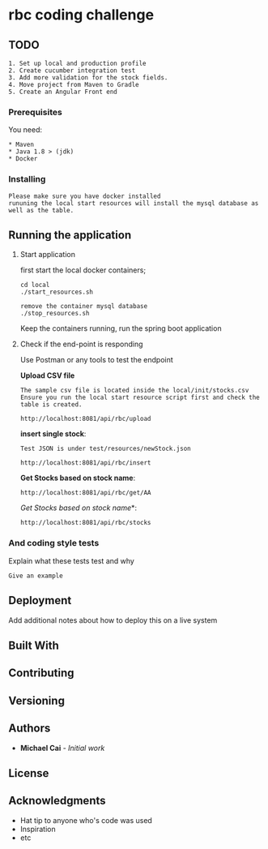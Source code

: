 # rbc coding challenge

## TODO
```
1. Set up local and production profile
2. Create cucumber integration test
3. Add more validation for the stock fields.
4. Move project from Maven to Gradle
5. Create an Angular Front end 
```

### Prerequisites

You need:

```
* Maven
* Java 1.8 > (jdk)
* Docker
```

### Installing

```
Please make sure you have docker installed 
rununing the local start resources will install the mysql database as well as the table.
```
 
## Running the application

1. Start application

    first start the local docker containers;
    ```
    cd local
    ./start_resources.sh
    
    remove the container mysql database
    ./stop_resources.sh
    ```
    Keep the containers running, run the spring boot application
  

2. Check if the end-point is responding
    
    Use Postman or any tools to test the endpoint
    
    **Upload CSV file**
    ```
    The sample csv file is located inside the local/init/stocks.csv
    Ensure you run the local start resource script first and check the table is created.
   
    http://localhost:8081/api/rbc/upload
    ```
    **insert single stock**:
    ```
    Test JSON is under test/resources/newStock.json
   
    http://localhost:8081/api/rbc/insert
    ```
    
    **Get Stocks based on stock name**:
    ```
    http://localhost:8081/api/rbc/get/AA
    ```
    *Get Stocks based on stock name**:
    ```
    http://localhost:8081/api/rbc/stocks
    ```


### And coding style tests

Explain what these tests test and why

```
Give an example
```

## Deployment

Add additional notes about how to deploy this on a live system

## Built With


## Contributing


## Versioning


## Authors

* **Michael Cai** - _Initial work_


## License


## Acknowledgments

* Hat tip to anyone who's code was used
* Inspiration
* etc
